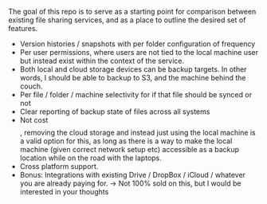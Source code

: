 The goal of this repo is to serve as a starting point for comparison between existing file sharing services, 
and as a place to outline the desired set of features. 

* Version histories / snapshots with per folder configuration of frequency 
* Per user permissions, where users are not tied to the local machine user but instead exist within the context of the service. 
* Both local and cloud storage devices can be backup targets. In other words, I should be able to backup to S3, and the machine behind the couch.
* Per file / folder / machine selectivity for if that file should be synced or not
* Clear reporting of backup state of files across all systems
* Not cost $$$$, removing the cloud storage and instead just using the local machine is a valid option for this, as long as there is a way to make the local machine (given correct network setup etc) accessible as a backup location while on the road with the laptops. 
* Cross platform support.
* Bonus: Integrations with existing Drive / DropBox / iCloud / whatever you are already paying for. -> Not 100% sold on this, but I would be interested in your thoughts
